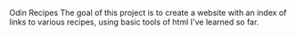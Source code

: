 Odin Recipes
The goal of this project is to create a website with an index of links to various recipes, using basic tools of html I've learned so far. 